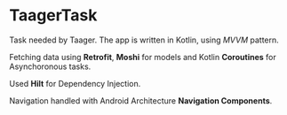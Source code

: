 # TaagerTask

Task needed by Taager.
The app is written in Kotlin, using *MVVM* pattern.

Fetching data using <b>Retrofit</b>, <b>Moshi</b> for models and Kotlin <b>Coroutines</b> for Asynchoronous tasks.

Used <b>Hilt</b> for Dependency Injection.

Navigation handled with Android Architecture <b>Navigation Components</b>.
